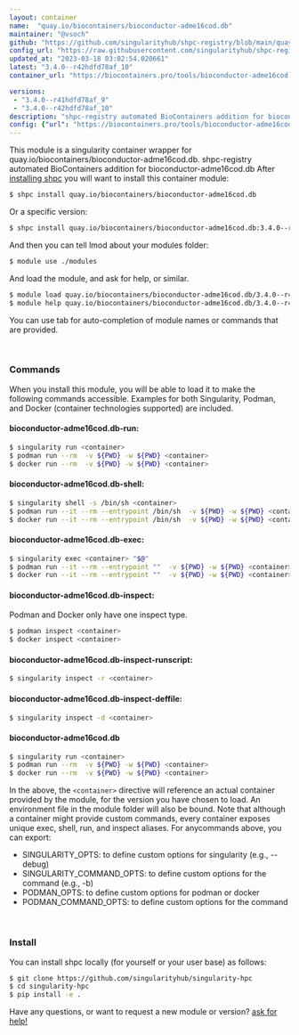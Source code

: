 ```yaml
---
layout: container
name:  "quay.io/biocontainers/bioconductor-adme16cod.db"
maintainer: "@vsoch"
github: "https://github.com/singularityhub/shpc-registry/blob/main/quay.io/biocontainers/bioconductor-adme16cod.db/container.yaml"
config_url: "https://raw.githubusercontent.com/singularityhub/shpc-registry/main/quay.io/biocontainers/bioconductor-adme16cod.db/container.yaml"
updated_at: "2023-03-18 03:02:54.020661"
latest: "3.4.0--r42hdfd78af_10"
container_url: "https://biocontainers.pro/tools/bioconductor-adme16cod.db"

versions:
 - "3.4.0--r41hdfd78af_9"
 - "3.4.0--r42hdfd78af_10"
description: "shpc-registry automated BioContainers addition for bioconductor-adme16cod.db"
config: {"url": "https://biocontainers.pro/tools/bioconductor-adme16cod.db", "maintainer": "@vsoch", "description": "shpc-registry automated BioContainers addition for bioconductor-adme16cod.db", "latest": {"3.4.0--r42hdfd78af_10": "sha256:3053c7d666c48e337218f8fd458d2f72c5b2f25103131ba04ac526b6e88adea9"}, "tags": {"3.4.0--r41hdfd78af_9": "sha256:1b904438d6fcc54cdd1a90415a7ef38caf0971d4d48f9c8287874f700d944d45", "3.4.0--r42hdfd78af_10": "sha256:3053c7d666c48e337218f8fd458d2f72c5b2f25103131ba04ac526b6e88adea9"}, "docker": "quay.io/biocontainers/bioconductor-adme16cod.db"}
---
```


This module is a singularity container wrapper for quay.io/biocontainers/bioconductor-adme16cod.db.
shpc-registry automated BioContainers addition for bioconductor-adme16cod.db
After [installing shpc](#install) you will want to install this container module:


```bash
$ shpc install quay.io/biocontainers/bioconductor-adme16cod.db
```

Or a specific version:

```bash
$ shpc install quay.io/biocontainers/bioconductor-adme16cod.db:3.4.0--r42hdfd78af_10
```

And then you can tell lmod about your modules folder:

```bash
$ module use ./modules
```

And load the module, and ask for help, or similar.

```bash
$ module load quay.io/biocontainers/bioconductor-adme16cod.db/3.4.0--r42hdfd78af_10
$ module help quay.io/biocontainers/bioconductor-adme16cod.db/3.4.0--r42hdfd78af_10
```

You can use tab for auto-completion of module names or commands that are provided.

<br>

### Commands

When you install this module, you will be able to load it to make the following commands accessible.
Examples for both Singularity, Podman, and Docker (container technologies supported) are included.

#### bioconductor-adme16cod.db-run:

```bash
$ singularity run <container>
$ podman run --rm  -v ${PWD} -w ${PWD} <container>
$ docker run --rm  -v ${PWD} -w ${PWD} <container>
```

#### bioconductor-adme16cod.db-shell:

```bash
$ singularity shell -s /bin/sh <container>
$ podman run --it --rm --entrypoint /bin/sh  -v ${PWD} -w ${PWD} <container>
$ docker run --it --rm --entrypoint /bin/sh  -v ${PWD} -w ${PWD} <container>
```

#### bioconductor-adme16cod.db-exec:

```bash
$ singularity exec <container> "$@"
$ podman run --it --rm --entrypoint ""  -v ${PWD} -w ${PWD} <container> "$@"
$ docker run --it --rm --entrypoint ""  -v ${PWD} -w ${PWD} <container> "$@"
```

#### bioconductor-adme16cod.db-inspect:

Podman and Docker only have one inspect type.

```bash
$ podman inspect <container>
$ docker inspect <container>
```

#### bioconductor-adme16cod.db-inspect-runscript:

```bash
$ singularity inspect -r <container>
```

#### bioconductor-adme16cod.db-inspect-deffile:

```bash
$ singularity inspect -d <container>
```



#### bioconductor-adme16cod.db

```bash
$ singularity run <container>
$ podman run --rm  -v ${PWD} -w ${PWD} <container>
$ docker run --rm  -v ${PWD} -w ${PWD} <container>
```


In the above, the `<container>` directive will reference an actual container provided
by the module, for the version you have chosen to load. An environment file in the
module folder will also be bound. Note that although a container
might provide custom commands, every container exposes unique exec, shell, run, and
inspect aliases. For anycommands above, you can export:

 - SINGULARITY_OPTS: to define custom options for singularity (e.g., --debug)
 - SINGULARITY_COMMAND_OPTS: to define custom options for the command (e.g., -b)
 - PODMAN_OPTS: to define custom options for podman or docker
 - PODMAN_COMMAND_OPTS: to define custom options for the command

<br>

### Install

You can install shpc locally (for yourself or your user base) as follows:

```bash
$ git clone https://github.com/singularityhub/singularity-hpc
$ cd singularity-hpc
$ pip install -e .
```

Have any questions, or want to request a new module or version? [ask for help!](https://github.com/singularityhub/singularity-hpc/issues)